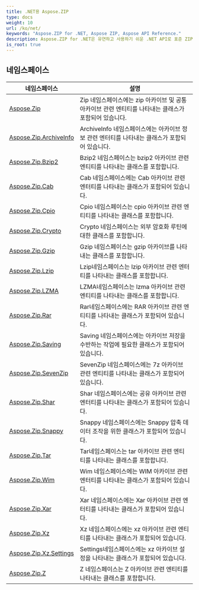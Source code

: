 ```yaml
---
title: .NET용 Aspose.ZIP
type: docs
weight: 10
url: /ko/net/
keywords: "Aspose.ZIP for .NET, Aspose ZIP, Aspose API Reference."
description: Aspose.ZIP for .NET은 유연하고 사용하기 쉬운 .NET API로 표준 ZIP 형식으로 파일 압축 작업을 할 수 있습니다.
is_root: true
---
```


## 네임스페이스

| 네임스페이스 | 설명 |
| --- | --- |
| [Aspose.Zip](./aspose.zip/) | Zip 네임스페이스에는 zip 아카이브 및 공통 아카이브 관련 엔티티를 나타내는 클래스가 포함되어 있습니다. |
| [Aspose.Zip.ArchiveInfo](./aspose.zip.archiveinfo/) | ArchiveInfo 네임스페이스에는 아카이브 정보 관련 엔터티를 나타내는 클래스가 포함되어 있습니다. |
| [Aspose.Zip.Bzip2](./aspose.zip.bzip2/) | Bzip2 네임스페이스는 bzip2 아카이브 관련 엔티티를 나타내는 클래스를 포함합니다. |
| [Aspose.Zip.Cab](./aspose.zip.cab/) | Cab 네임스페이스에는 Cab 아카이브 관련 엔터티를 나타내는 클래스가 포함되어 있습니다. |
| [Aspose.Zip.Cpio](./aspose.zip.cpio/) | Cpio 네임스페이스는 cpio 아카이브 관련 엔티티를 나타내는 클래스를 포함합니다. |
| [Aspose.Zip.Crypto](./aspose.zip.crypto/) | Crypto 네임스페이스는 외부 암호화 루틴에 대한 클래스를 포함합니다. |
| [Aspose.Zip.Gzip](./aspose.zip.gzip/) | Gzip 네임스페이스는 gzip 아카이브를 나타내는 클래스를 포함합니다. |
| [Aspose.Zip.Lzip](./aspose.zip.lzip/) | Lzip네임스페이스는 lzip 아카이브 관련 엔터티를 나타내는 클래스를 포함합니다. |
| [Aspose.Zip.LZMA](./aspose.zip.lzma/) | LZMA네임스페이스는 lzma 아카이브 관련 엔티티를 나타내는 클래스를 포함합니다. |
| [Aspose.Zip.Rar](./aspose.zip.rar/) | Rar네임스페이스에는 RAR 아카이브 관련 엔티티를 나타내는 클래스가 포함되어 있습니다. |
| [Aspose.Zip.Saving](./aspose.zip.saving/) | Saving 네임스페이스에는 아카이브 저장을 수반하는 작업에 필요한 클래스가 포함되어 있습니다. |
| [Aspose.Zip.SevenZip](./aspose.zip.sevenzip/) | SevenZip 네임스페이스에는 7z 아카이브 관련 엔티티를 나타내는 클래스가 포함되어 있습니다. |
| [Aspose.Zip.Shar](./aspose.zip.shar/) | Shar 네임스페이스에는 공유 아카이브 관련 엔터티를 나타내는 클래스가 포함되어 있습니다. |
| [Aspose.Zip.Snappy](./aspose.zip.snappy/) | Snappy 네임스페이스에는 Snappy 압축 데이터 조작을 위한 클래스가 포함되어 있습니다. |
| [Aspose.Zip.Tar](./aspose.zip.tar/) | Tar네임스페이스는 tar 아카이브 관련 엔티티를 나타내는 클래스를 포함합니다. |
| [Aspose.Zip.Wim](./aspose.zip.wim/) | Wim 네임스페이스에는 WIM 아카이브 관련 엔터티를 나타내는 클래스가 포함되어 있습니다. |
| [Aspose.Zip.Xar](./aspose.zip.xar/) | Xar 네임스페이스에는 Xar 아카이브 관련 엔터티를 나타내는 클래스가 포함되어 있습니다. |
| [Aspose.Zip.Xz](./aspose.zip.xz/) | Xz 네임스페이스에는 xz 아카이브 관련 엔티티를 나타내는 클래스가 포함되어 있습니다. |
| [Aspose.Zip.Xz.Settings](./aspose.zip.xz.settings/) | Settings네임스페이스에는 xz 아카이브 설정을 나타내는 클래스가 포함되어 있습니다. |
| [Aspose.Zip.Z](./aspose.zip.z/) | Z 네임스페이스는 Z 아카이브 관련 엔티티를 나타내는 클래스를 포함합니다. |


